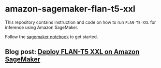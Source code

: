 # amazon-sagemaker-flan-t5-xxl

This repository contains instruction and code on how to run `FLAN-T5-XXL` for inference using Amazon SageMaker.

Follow the [sagemaker notebook](sagemaker-notebook.ipynb) to get started.

## Blog post: [Deploy FLAN-T5 XXL on Amazon SageMaker](https://www.philschmid.de/deploy-flan-t5-sagemaker)
